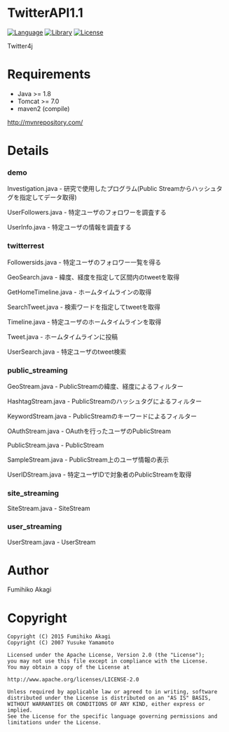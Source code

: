 # TwitterAPI1.1
[![Language](http://img.shields.io/badge/language-java-orange.svg?style=flat)](http://www.oracle.com/technetwork/java/javase/downloads/index.html)
[![Library](https://img.shields.io/badge/library-twitter4j-blue.svg?style=flat)](http://twitter4j.org/ja/index.html)
[![License](http://img.shields.io/badge/license-apache2.0-lightgrey.svg?style=flat)](http://www.apache.org/licenses/LICENSE-2.0)

Twitter4j


# Requirements
* Java >= 1.8
* Tomcat >= 7.0
* maven2 (compile)

http://mvnrepository.com/

# Details

### demo
Investigation.java - 研究で使用したプログラム(Public Streamからハッシュタグを指定してデータ取得)

UserFollowers.java - 特定ユーザのフォロワーを調査する

UserInfo.java - 特定ユーザの情報を調査する

### twitterrest
Followersids.java - 特定ユーザのフォロワー一覧を得る

GeoSearch.java - 緯度、経度を指定して区間内のtweetを取得

GetHomeTimeline.java - ホームタイムラインの取得

SearchTweet.java - 検索ワードを指定してtweetを取得

Timeline.java - 特定ユーザのホームタイムラインを取得

Tweet.java - ホームタイムラインに投稿

UserSearch.java - 特定ユーザのtweet検索

### public_streaming
GeoStream.java - PublicStreamの緯度、経度によるフィルター

HashtagStream.java - PublicStreamのハッシュタグによるフィルター

KeywordStream.java - PublicStreamのキーワードによるフィルター

OAuthStream.java - OAuthを行ったユーザのPublicStream

PublicStream.java - PublicStream

SampleStream.java - PublicStream上のユーザ情報の表示

UserIDStream.java - 特定ユーザIDで対象者のPublicStreamを取得

### site_streaming
SiteStream.java - SiteStream

### user_streaming
UserStream.java - UserStream






# Author
Fumihiko Akagi

# Copyright
    Copyright (C) 2015 Fumihiko Akagi
    Copyright (C) 2007 Yusuke Yamamoto
    
    Licensed under the Apache License, Version 2.0 (the "License");
    you may not use this file except in compliance with the License.
    You may obtain a copy of the License at

    http://www.apache.org/licenses/LICENSE-2.0
    
    Unless required by applicable law or agreed to in writing, software
    distributed under the License is distributed on an "AS IS" BASIS,
    WITHOUT WARRANTIES OR CONDITIONS OF ANY KIND, either express or implied.
    See the License for the specific language governing permissions and
    limitations under the License.
